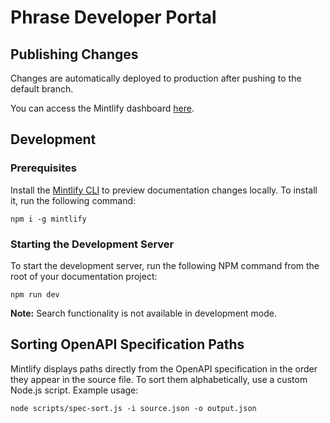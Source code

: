 # Phrase Developer Portal

## Publishing Changes

Changes are automatically deployed to production after pushing to the default branch.

You can access the Mintlify dashboard [here](https://dashboard.mintlify.com/phrase/phrase).

## Development

### Prerequisites

Install the [Mintlify CLI](https://www.npmjs.com/package/mintlify) to preview documentation changes locally. To install it, run the following command:

```
npm i -g mintlify
```

### Starting the Development Server

To start the development server, run the following NPM command from the root of your documentation project:

```
npm run dev
```

**Note:** Search functionality is not available in development mode.

## Sorting OpenAPI Specification Paths

Mintlify displays paths directly from the OpenAPI specification in the order they appear in the source file.
To sort them alphabetically, use a custom Node.js script. Example usage:

```
node scripts/spec-sort.js -i source.json -o output.json
```
